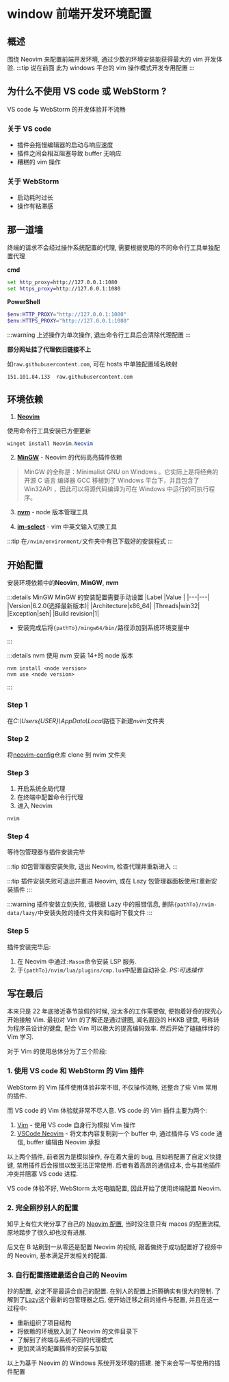 # window 前端开发环境配置

## 概述

围绕 Neovim 来配置前端开发环境, 通过少数的环境安装能获得最大的 vim 开发体验.
:::tip 说在前面
此为 windows 平台的 vim 操作模式开发专用配置
:::

## 为什么不使用 VS code 或 WebStorm ?

VS code 与 WebStorm 的开发体验并不流畅

### 关于 VS code

- 插件会拖慢编辑器的启动与响应速度
- 插件之间会相互阻塞导致 buffer 无响应
- 糟糕的 vim 操作

### 关于 WebStorm

- 启动耗时过长
- 操作有粘滞感

## 那一道墙

终端的请求不会经过操作系统配置的代理, 需要根据使用的不同命令行工具单独配置代理

**cmd**

```cmd
set http_proxy=http://127.0.0.1:1080
set https_proxy=http://127.0.0.1:1080
```

**PowerShell**

```PowerShell
$env:HTTP_PROXY="http://127.0.0.1:1080"
$env:HTTPS_PROXY="http://127.0.0.1:1080"
```

:::warning
上述操作为单次操作, 退出命令行工具后会清除代理配置
:::

**部分网址挂了代理依旧链接不上**

如`raw.githubusercontent.com`, 可在 hosts 中单独配置域名映射

```hosts
151.101.84.133  raw.githubusercontent.com
```

## 环境依赖

1. [**Neovim**](https://neovim.io/)

使用命令行工具安装已方便更新

```PowerShell
winget install Neovim.Neovim
```

2. [**MinGW**](https://www.mingw-w64.org/) - Neovim 的代码高亮插件依赖

> MinGW 的全称是：Minimalist GNU on Windows 。它实际上是将经典的开源 C 语言 编译器 GCC 移植到了 Windows 平台下，并且包含了 Win32API ，因此可以将源代码编译为可在 Windows 中运行的可执行程序。

3. [**nvm**](https://github.com/coreybutler/nvm-windows) - node 版本管理工具

4. [**im-select**](https://github.com/daipeihust/im-select) - vim 中英文输入切换工具

:::tip
在`/nvim/environment/`文件夹中有已下载好的安装程式
:::

## 开始配置

安装环境依赖中的**Neovim**, **MinGW**, **nvm**

:::details MinGW
MinGW 的安装配置需要手动设置
|Label |Value |
|---|---|
|Version|6.2.0(选择最新版本)|
|Architecture|x86_64|
|Threads|win32|
|Exception|seh|
|Build revision|1|

- 安装完成后将`{pathTo}/mingw64/bin/`路径添加到系统环境变量中

:::

:::details nvm
使用 nvm 安装 14+的 node 版本

```bash:line-numbers
nvm install <node version>
nvm use <node version>
```

:::

### Step 1

在*C:\Users\{USER}\AppData\Local*路径下新建*nvim*文件夹

### Step 2

将[neovim-config](https://github.com/rovenssiren9417/neovim-config)仓库 clone 到 nvim 文件夹

### Step 3

1. 开启系统全局代理
2. 在终端中配置命令行代理
3. 进入 Neovim

```bash
nvim
```

### Step 4

等待包管理器与插件安装完毕

:::tip
如包管理器安装失败, 退出 Neovim, 检查代理并重新进入
:::

:::tip
插件安装失败可退出并重进 Neovim, 或在 Lazy 包管理器面板使用`I`重新安装插件
:::

:::warning
插件安装立刻失败, 请根据 Lazy 中的报错信息, 删除`{pathTo}/nvim-data/lazy/`中安装失败的插件文件夹和临时下载文件
:::

### Step 5

插件安装完毕后:

1. 在 Neovim 中通过`:Mason`命令安装 LSP 服务.
2. 于`{pathTo}/nvim/lua/plugins/cmp.lua`中配置自动补全. _PS:可选操作_

## 写在最后

本来只是 22 年底接近春节放假的时候, 没太多的工作需要做, 便抱着好奇的探究心开始接触 Vim. 最初对 Vim 的了解还是通过键圈, 闻名遐迩的 HKKB 键盘, 号称转为程序员设计的键盘, 配合 Vim 可以极大的提高编码效率. 然后开始了磕磕绊绊的 Vim 学习.

对于 Vim 的使用总体分为了三个阶段:

### 1. 使用 VS code 和 WebStorm 的 Vim 插件

WebStorm 的 Vim 插件使用体验非常不错, 不仅操作流畅, 还整合了些 Vim 常用的插件.

而 VS code 的 Vim 体验就非常不尽人意. VS code 的 Vim 插件主要为两个:

1. [Vim](https://marketplace.visualstudio.com/items?itemName=vscodevim.vim) - 使用 VS code 自身行为模拟 Vim 操作
2. [VSCode Neovim](https://marketplace.visualstudio.com/items?itemName=asvetliakov.vscode-neovim) - 将文本内容复制到一个 buffer 中, 通过插件与 VS code 通信, buffer 编辑由 Neovim 承担

以上两个插件, 前者因为是模拟操作, 存在着大量的 bug, 且如若配置了自定义快捷键, 禁用插件后会报错以致无法正常使用.
后者有着高昂的通信成本, 会与其他插件冲突并阻塞 VS code 进程.

VS code 体验不好, WebStorm 太吃电脑配置, 因此开始了使用终端配置 Neovim.

### 2. 完全照抄别人的配置

知乎上有位大佬分享了自己的 [Neovim 配置](https://zhuanlan.zhihu.com/p/382092667), 当时没注意只有 macos 的配置流程, 原地踏步了很久却也没有进展.

后又在 B 站刷到一从零还是配置 Neovim 的视频, 跟着做终于成功配置好了视频中的 Neovim, 基本满足开发相关的配置.

### 3. 自行配置搭建最适合自己的 Neovim

抄的配置, 必定不是最适合自己的配置. 在别人的配置上折腾确实有很大的限制. 了解到了[Lazy](https://github.com/folke/lazy.nvim)这个最新的包管理器之后, 便开始迁移之前的插件与配置, 并且在这一过程中:

- 重新组织了项目结构
- 将依赖的环境放入到了 Neovim 的文件目录下
- 了解到了终端与系统不同的代理模式
- 更加灵活的配置插件的安装与加载

以上为基于 Neovim 的 Windows 系统开发环境的搭建. 接下来会写一写使用的插件配置
